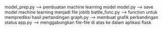 model_prep.py --> pembuatan machine learning model
model.py --> save model machine learning menjadi file joblib
battle_func.py --> function untuk memprediksi hasil pertandingan
graph.py --> membuat grafik perbandingan status
app.py --> menggabungkan file-file di atas ke dalam aplikasi flask